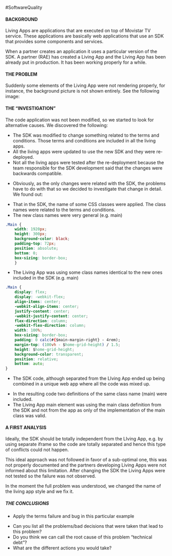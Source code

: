 #SoftwareQuality 


#### BACKGROUND

Living Apps are applications that are executed on top of Movistar TV service. These applications are basically web applications that use an SDK that provides some components and services.

When a partner creates an application it uses a particular version of the SDK.
A partner (RAE) has created a Living App and the Living App has been already put in production. It has been working properly for a while.

#### THE PROBLEM

Suddenly some elements of the Living App were not rendering properly, for instance, the background picture is not shown entirely. See the following image:

#### THE “INVESTIGATION”

The code application was not been modified, so we started to look for alternative causes. We discovered the following:

- The SDK was modified to change something related to the terms and conditions. Those terms and conditions are included in all the living apps.
- All the living apps were updated to use the new SDK and they were re-deployed.
- Not all the living apps were tested after the re-deployment because the team responsible for the SDK development said that the changes were backwards compatible.
* Obviously, as the only changes were related with the SDK, the problems have to do with that so we decided to investigate that change in detail. We found out:
- That in the SDK, the name of some CSS classes were applied. The class names were related to the terms and conditions.
- The new class names were very general (e.g. main)

```css
.Main {
	width: 1920px;
	height: 300px;
	background-color: black;
	padding-top: 72px;
	position: absolute;
	bottom: 0;
	box-sizing: border-box;
	}
```

* The Living App was using some class names identical to the new ones included in the SDK (e.g. main)
```CSS
.Main {
	display: flex;
	display: -webkit-flex;
	align-items: center;
	-webkit-align-items: center;
	justify-content: center;
	-webkit-justify-content: center;
	flex-direction: column;
	-webkit-flex-direction: column;
	width: 100%;
	box-sizing: border-box;
	padding: 0 calc(#{$main-margin-right} - 4rem);
	margin-top: (100vh - $home-grid-height) / 1.5;
	height: $home-grid-height;
	background-color: transparent;
	position: relative;
	bottom: auto;
}
```
- The SDK code, although separated from the LIving App ended up being combined in a unique web app where all the code was mixed up.   
* In the resulting code two definitions of the same class name (main) were included.
* The Living App main element was using the main class definition from the SDK and not from the app as only of the implementation of the main class was valid.

#### A FIRST ANALYSIS

Ideally, the SDK should be totally independent from the LIving App, e.g. by using separate iframe so the code are totally separated and hence this type of conflicts could not happen.

This ideal approach was not followed in favor of a sub-optimal one, this was not properly documented and the partners developing Living Apps were not informed about this limitation. After changing the SDK the Living Apps were not tested so the failure was not observed.

In the moment the full problem was understood, we changed the name of the living app style and we fix it.

##### THE CONCLUSIONS


+ Apply the terms failure and bug in this particular example
- Can you list all the problems/bad decisions that were taken that lead to this problem?
- Do you think we can call the root cause of this problem “technical debt”?
- What are the different actions you would take?